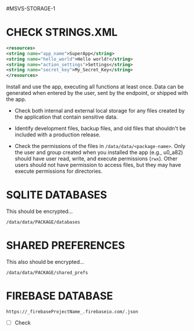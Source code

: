 #MSVS-STORAGE-1 


# CHECK STRINGS.XML

```xml
<resources>
<string name="app_name">SuperApp</string>
<string name="hello_world">Hello world!</string>
<string name="action_settings">Settings</string>
<string name="secret_key">My_Secret_Key</string>
</resources>
```

Install and use the app, executing all functions at least once. Data can be generated when entered by the user, sent by the endpoint, or shipped with the app.

- Check both internal and external local storage for any files created by the application that contain sensitive data.

- Identify development files, backup files, and old files that shouldn't be included with a production release.

- Check the permissions of the files in `/data/data/<package-name>`. Only the user and group created when you installed the app (e.g., u0_a82) should have user read, write, and execute permissions (`rwx`). Other users should not have permission to access files, but they may have execute permissions for directories.

# SQLITE DATABASES

This should be encrypted...

```
/data/data/PACKAGE/databases
```

# SHARED PREFERENCES

This also should be encrypted...

```
/data/data/PACKAGE/shared_prefs
```

# FIREBASE DATABASE

```
https://_firebaseProjectName_.firebaseio.com/.json
```

- [ ] Check

